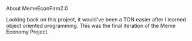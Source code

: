 About MemeEconFirm2.0

Looking back on this project, it would've been a TON easier after I learned object oriented programming. This was the final iteration of the Meme Economy Project.
